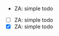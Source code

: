 [//]: # (todo.md)

[//]: # (mark down)

- ZA: simple todo
- [ ] ZA: simple todo
- [x] ZA: simple todo